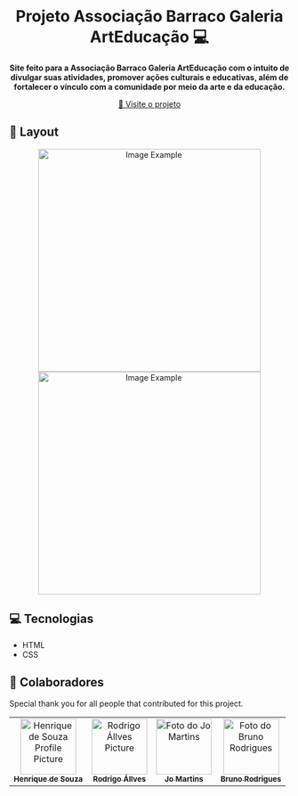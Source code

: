 <h1 align="center" style="font-weight: bold;">Projeto Associação Barraco Galeria ArtEducação 💻</h1>

<p align="center">
    <b>Site feito para a Associação Barraco Galeria ArtEducação com o intuito de divulgar suas atividades, promover ações culturais e educativas, além de fortalecer o vínculo com a comunidade por meio da arte e da educação.</b>
</p>

<p align="center">
     <a href="https://henrique0120.github.io/projeto-ong/">📱 Visite o projeto</a>
</p>

<h2 id="layout">🎨 Layout</h2>

<p align="center">
    <img src="../.github/example.png" alt="Image Example" width="400px">
    <img src="../.github/example.png" alt="Image Example" width="400px">
</p>

<h2 id="technologies">💻 Tecnologias</h2>

- HTML
- CSS

<h2 id="colab">🤝 Colaboradores</h2>

Special thank you for all people that contributed for this project.

<table>
  <tr>
    <td align="center">
      <a href="https://github.com/henrique0120">
        <img src="https://avatars.githubusercontent.com/u/140437860?v=4" width="100px;" alt="Henrique de Souza Profile Picture"/><br>
        <sub>
          <b>Henrique de Souza</b>
        </sub>
      </a>
    </td>
    <td align="center">
      <a href="https://github.com/RodrigoAllves23">
        <img src="https://avatars.githubusercontent.com/u/156686174?v=4" width="100px;" alt="Rodrigo Állves Picture"/><br>
        <sub>
          <b>Rodrigo Állves</b>
        </sub>
      </a>
    </td>
    <td align="center">
      <a href="https://github.com/jomstos">
        <img src="https://avatars.githubusercontent.com/u/127992720?v=4" width="100px;" alt="Foto do Jo Martins"/><br>
        <sub>
          <b>Jo Martins</b>
        </sub>
      </a>
    </td>
     <td align="center">
      <a href="https://github.com/BrunoRodFon">
        <img src="https://avatars.githubusercontent.com/u/160687392?v=4" width="100px;" alt="Foto do Bruno Rodrigues"/><br>
        <sub>
          <b>Bruno Rodrigues</b>
        </sub>
      </a>
    </td>
  </tr>
</table>
